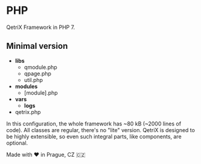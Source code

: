 # PHP

QetriX Framework in PHP 7.

Minimal version
---------------

* **libs**
  * qmodule.php
  * qpage.php
  * util.php
* **modules**
  * [module].php
* **vars**
  * **logs**
* qetrix.php

In this configuration, the whole framework has ~80 kB (~2000 lines of code). All classes are regular, there's no "lite" version. QetriX is designed to be highly extensible, so even such integral parts, like components, are optional.

Made with ❤️ in Prague, CZ 🇨🇿
